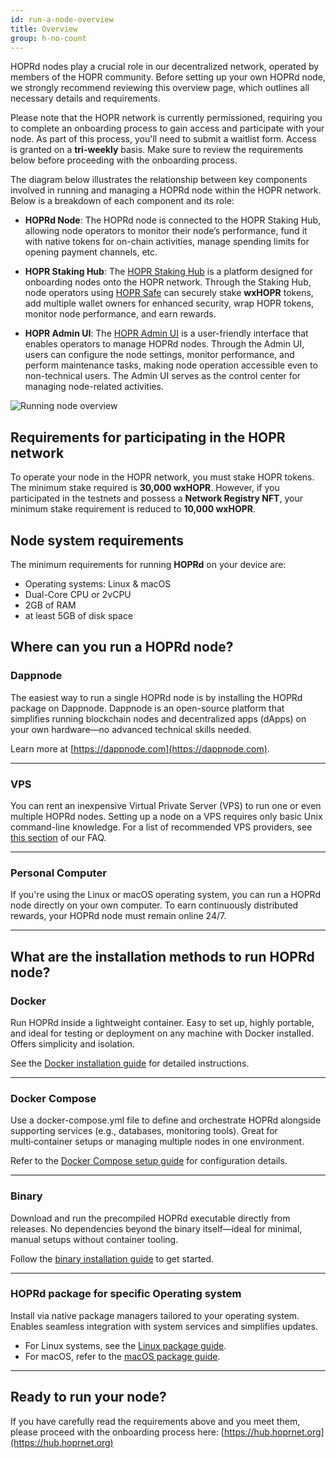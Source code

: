 ```yaml
---
id: run-a-node-overview
title: Overview
group: h-no-count
---
```


HOPRd nodes play a crucial role in our decentralized network, operated by members of the HOPR community. Before setting up your own HOPRd node, we strongly recommend reviewing this overview page, which outlines all necessary details and requirements.

Please note that the HOPR network is currently permissioned, requiring you to complete an onboarding process to gain access and participate with your node. As part of this process, you'll need to submit a waitlist form. Access is granted on a **tri-weekly** basis. Make sure to review the requirements below before proceeding with the onboarding process.

The diagram below illustrates the relationship between key components involved in running and managing a HOPRd node within the HOPR network. Below is a breakdown of each component and its role:

- **HOPRd Node**: The HOPRd node is connected to the HOPR Staking Hub, allowing node operators to monitor their node’s performance, fund it with native tokens for on-chain activities, manage spending limits for opening payment channels, etc.

- **HOPR Staking Hub**: The [HOPR Staking Hub](./staking-hub.md) is a platform designed for onboarding nodes onto the HOPR network. Through the Staking Hub, node operators using [HOPR Safe](../token/safestaking.md#why-is-hopr-using-safe) can securely stake **wxHOPR** tokens, add multiple wallet owners for enhanced security, wrap HOPR tokens, monitor node performance, and earn rewards.

- **HOPR Admin UI**: The [HOPR Admin UI](./node-management-admin-ui.md) is a user-friendly interface that enables operators to manage HOPRd nodes. Through the Admin UI, users can configure the node settings, monitor performance, and perform maintenance tasks, making node operation accessible even to non-technical users. The Admin UI serves as the control center for managing node-related activities.

![Running node overview](/img/node/HOPR-Node-Running-Overview.png)

## Requirements for participating in the HOPR network

To operate your node in the HOPR network, you must stake HOPR tokens. The minimum stake required is **30,000 wxHOPR**. However, if you participated in the testnets and possess a **Network Registry NFT**, your minimum stake requirement is reduced to **10,000 wxHOPR**. 

## Node system requirements

The minimum requirements for running **HOPRd** on your device are:

- Operating systems: Linux & macOS
- Dual-Core CPU or 2vCPU
- 2GB of RAM
- at least 5GB of disk space

## Where can you run a HOPRd node?

### Dappnode

The easiest way to run a single HOPRd node is by installing the HOPRd package on Dappnode.
Dappnode is an open-source platform that simplifies running blockchain nodes and decentralized apps (dApps) on your own hardware—no advanced technical skills needed.

Learn more at [https://dappnode.com](https://dappnode.com).

---

### VPS

You can rent an inexpensive Virtual Private Server (VPS) to run one or even multiple HOPRd nodes.
Setting up a node on a VPS requires only basic Unix command-line knowledge.
For a list of recommended VPS providers, see [this section](frequently-asked-questions.md#from-a-costefficiency-perspective-which-option-should-i-choose-running-a-node-on-physical-hardware-or-using-a-vps) of our FAQ.

---

### Personal Computer

If you're using the Linux or macOS operating system, you can run a HOPRd node directly on your own computer. To earn continuously distributed rewards, your HOPRd node must remain online 24/7.

---

## What are the installation methods to run HOPRd node?


### Docker

Run HOPRd inside a lightweight container. Easy to set up, highly portable, and ideal for testing or deployment on any machine with Docker installed. Offers simplicity and isolation.

See the [Docker installation guide](./node-docker.md) for detailed instructions.

---

### Docker Compose

Use a docker-compose.yml file to define and orchestrate HOPRd alongside supporting services (e.g., databases, monitoring tools). Great for multi‑container setups or managing multiple nodes in one environment.

Refer to the [Docker Compose setup guide](./node-docker-compose.md) for configuration details.

---

### Binary

Download and run the precompiled HOPRd executable directly from releases. No dependencies beyond the binary itself—ideal for minimal, manual setups without container tooling.

Follow the [binary installation guide](./node-binary.md) to get started.

---

### HOPRd package for specific Operating system

Install via native package managers tailored to your operating system. Enables seamless integration with system services and simplifies updates.

- For Linux systems, see the [Linux package guide](./node-linux-packages.md).
- For macOS, refer to the [macOS package guide](./node-macos.md).

---

## Ready to run your node?

If you have carefully read the requirements above and you meet them, please proceed with the onboarding process here: [https://hub.hoprnet.org](https://hub.hoprnet.org)